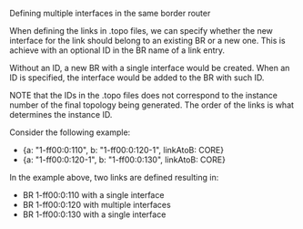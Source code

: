 Defining multiple interfaces in the same border router

When defining the links in .topo files, we can specify whether the new interface
for the link should belong to an existing BR or a new one. This is achieve with
an optional ID in the BR name of a link entry.

Without an ID, a new BR with a single interface would be created.
When an ID is specified, the interface would be added to the BR with such ID.

NOTE that the IDs in the .topo files does not correspond to the instance number
of the final topology being generated. The order of the links is what determines
the instance ID.

Consider the following example:
- {a: "1-ff00:0:110",   b: "1-ff00:0:120-1", linkAtoB: CORE}
- {a: "1-ff00:0:120-1", b: "1-ff00:0:130", linkAtoB: CORE}

In the example above, two links are defined resulting in:
- BR 1-ff00:0:110 with a single interface
- BR 1-ff00:0:120 with multiple interfaces
- BR 1-ff00:0:130 with a single interface
